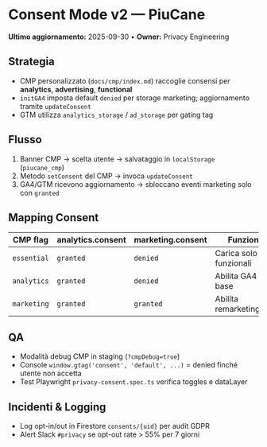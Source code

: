 # Consent Mode v2 — PiuCane
**Ultimo aggiornamento:** 2025-09-30 • **Owner:** Privacy Engineering

## Strategia
- CMP personalizzato (`docs/cmp/index.md`) raccoglie consensi per **analytics**, **advertising**, **functional**
- `initGA4` imposta default `denied` per storage marketing; aggiornamento tramite `updateConsent`
- GTM utilizza `analytics_storage` / `ad_storage` per gating tag

## Flusso
1. Banner CMP → scelta utente → salvataggio in `localStorage` (`piucane_cmp`)
2. Metodo `setConsent` del CMP → invoca `updateConsent`
3. GA4/GTM ricevono aggiornamento → sbloccano eventi marketing solo con `granted`

## Mapping Consent
| CMP flag | analytics.consent | marketing.consent | Funzione |
|----------|------------------|-------------------|----------|
| `essential` | `granted` | `denied` | Carica solo tag funzionali |
| `analytics` | `granted` | `denied` | Abilita GA4 base |
| `marketing` | `granted` | `granted` | Abilita remarketing/ads |

## QA
- Modalità debug CMP in staging (`?cmpDebug=true`)
- Console `window.gtag('consent', 'default', ...)` = denied finché utente non accetta
- Test Playwright `privacy-consent.spec.ts` verifica toggles e dataLayer

## Incidenti & Logging
- Log opt-in/out in Firestore `consents/{uid}` per audit GDPR
- Alert Slack `#privacy` se opt-out rate > 55% per 7 giorni
